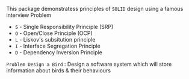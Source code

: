 This package demonstratess principles of `SOLID` design using a famous interview Problem

- `S` - Single Responsibility Principle (SRP)
- `O` - Open/Close Principle (OCP)
- `L` - Liskov's subsitution principle
- `I` - Interface Segregation Principle
- `D` - Dependency Inversion Principle

`Problem Design a Bird` : Design a software system which will store information about birds & their behaviours